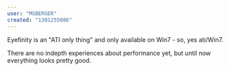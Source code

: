 ```yaml
---
user: "MSBERGER"
created: "1301255086"
---
```


Eyefinity is an "ATI only thing" and only available on Win7 - so, yes ati/Win7.

There are no indepth experiences about performance yet, but until now everything looks pretty good.  
